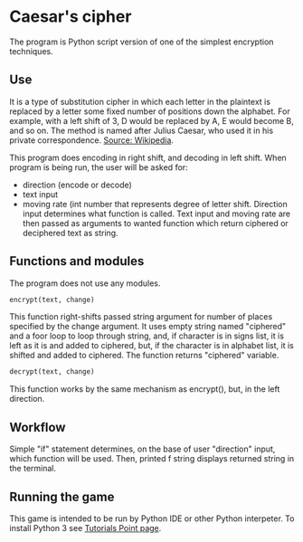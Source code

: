 # Caesar's cipher
The program is Python script version of one of the simplest encryption techniques.
## Use
It is a type of substitution cipher in which each letter in the plaintext is replaced by a letter some fixed number of positions down the alphabet. For example, with a left shift of 3, D would be replaced by A, E would become B, and so on. The method is named after Julius Caesar, who used it in his private correspondence.  [Source: Wikipedia](https://en.wikipedia.org/wiki/Caesar_cipher).

This program does encoding in right shift, and decoding in left shift.
When program is being run, the user will be asked for:
- direction (encode or decode)
- text input 
- moving rate (int number that represents degree of letter shift.
Direction input determines what function is called. Text input and moving rate are then passed as arguments to wanted function which return ciphered or deciphered text as string.

## Functions and modules
The program does not use any modules.

```python
encrypt(text, change)
```
This function right-shifts passed string argument for number of places specified by the change argument. 
It uses empty string named "ciphered" and a foor loop to loop through string, and, if character is in signs list, it is left as it is and added to ciphered, but, if the character is in alphabet list, it is shifted and added to ciphered.
The function returns "ciphered" variable.

```python
decrypt(text, change)
```
This function works by the same mechanism as encrypt(), but, in the left direction.

## Workflow 
Simple "if" statement determines, on the base of user "direction" input, which function will be used. Then, printed f string displays returned string in the terminal.

## Running the game
This game is intended to be run by Python IDE or other Python interpeter. 
To install Python 3 see [Tutorials Point page](https://www.tutorialspoint.com/how-to-install-python-in-windows).
